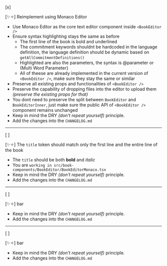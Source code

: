 [x]

[✨✧] Reimplement <BookEditor/> using Monaco Editor

-   Use Monaco Editor as the core text editor component inside `<BookEditor />`
-   Ensure syntax highlighting stays the same as before
    -   The first line of the book is bold and underlined
    -   The commitment keywords shouldnt be hardcoded in the language definition, the language definition should be dynamic based on `getAllCommitmentDefinitions()`
    -   Highlighted are also the parameters, the syntax is @parameter or {Multi Word Parameter}
    -   All of theese are already implemented in the current version of `<BookEditor />`, make sure they stay the same or similar
-   Preserve all existing props and functionalities of `<BookEditor />`
-   Preserve the capability of dropping files into the editor to upload them _(preserve the existing props for that)_
-   You dont need to preserve the split between `BookEditor` and `BookEditorInner`, just make sure the public API of `<BookEditor />` component remains unchanged
-   Keep in mind the DRY _(don't repeat yourself)_ principle.
-   Add the changes into the `CHANGELOG.md`

---

[ ]

[✨✧] The `title` token should match only the first line and the entire line of the book

-   The `title` should be both **bold** and *italic*
-   You are `working in src/book-components/BookEditor/BookEditorMonaco.tsx`
-   Keep in mind the DRY _(don't repeat yourself)_ principle.
-   Add the changes into the `CHANGELOG.md`

---

[ ]

[✨✧] bar

-   Keep in mind the DRY _(don't repeat yourself)_ principle.
-   Add the changes into the `CHANGELOG.md`

---

[ ]

[✨✧] bar

-   Keep in mind the DRY _(don't repeat yourself)_ principle.
-   Add the changes into the `CHANGELOG.md`
